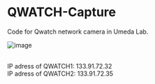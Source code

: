 # QWATCH-Capture
Code for Qwatch network camera in Umeda Lab.

![image](https://user-images.githubusercontent.com/64144764/202359497-b564c99b-ef2f-4c41-a037-a2d3f748ef56.png)

<br>
IP adress of QWATCH1: 133.91.72.32
<br>
IP adress of QWATCH2: 133.91.72.35
